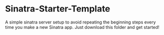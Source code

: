 # Sinatra-Starter-Template
A simple sinatra server setup to avoid repeating the beginning steps every time you make a new Sinatra app. Just download this folder and get started!
